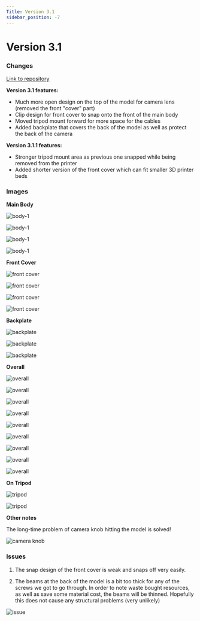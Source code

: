 ```yaml
---
Title: Version 3.1
sidebar_position: -7
---
```


# Version 3.1

### Changes

[Link to repository](https://github.com/screensavers-club/argos-childnode-case/tree/main/3.1)

**Version 3.1 features:**

- Much more open design on the top of the model for camera lens (removed the front "cover" part)
- Clip design for front cover to snap onto the front of the main body
- Moved tripod mount forward for more space for the cables
- Added backplate that covers the back of the model as well as protect the back of the camera

**Version 3.1.1 features:**

- Stronger tripod mount area as previous one snapped while being removed from the printer
- Added shorter version of the front cover which can fit smaller 3D printer beds

### Images

**Main Body**

![body-1](../../../static/img/v3-1/3-1-4.png)

![body-1](../../../static/img/v3-1/3-1-b.jpg)

![body-1](../../../static/img/v3-1/3-1-c.jpg)

![body-1](../../../static/img/v3-1/3-1-d.jpg)

**Front Cover**

![front cover](../../../static/img/v3-1/3-1-1.png)

![front cover](../../../static/img/v3-1/3-1-7.png)

![front cover](../../../static/img/v3-1/3-1-e.jpg)

![front cover](../../../static/img/v3-1/3-1-f.jpg)

**Backplate**

![backplate](../../../static/img/v3-1/3-1-3.png)

![backplate](../../../static/img/v3-1/3-1-5.png)

![backplate](../../../static/img/v3-1/3-1-g.jpg)

**Overall**

![overall](../../../static/img/v3-1/3-1-8.png)

![overall](../../../static/img/v3-1/3-1-9.png)

![overall](../../../static/img/v3-1/3-1-a.jpg)

![overall](../../../static/img/v3-1/3-1-h.jpg)

![overall](../../../static/img/v3-1/3-1-i.jpg)

![overall](../../../static/img/v3-1/3-1-j.jpg)

![overall](../../../static/img/v3-1/3-1-k.jpg)

![overall](../../../static/img/v3-1/3-1-l.jpg)

![overall](../../../static/img/v3-1/3-1-m.jpg)

**On Tripod**

![tripod](../../../static/img/v3-1/3-1-o.jpg)

![tripod](../../../static/img/v3-1/3-1-p.jpg)

**Other notes**

The long-time problem of camera knob hitting the model is solved!

![camera knob](../../../static/img/v3-1/3-1-n.jpg)

### Issues

1. The snap design of the front cover is weak and snaps off very easily.

2. The beams at the back of the model is a bit too thick for any of the screws we got to go through. In order to note waste bought resources, as well as save some material cost, the beams will be thinned. Hopefully this does not cause any structural problems (very unlikely)

![issue](../../../static/img/v3-1/issue-1.jpg)
